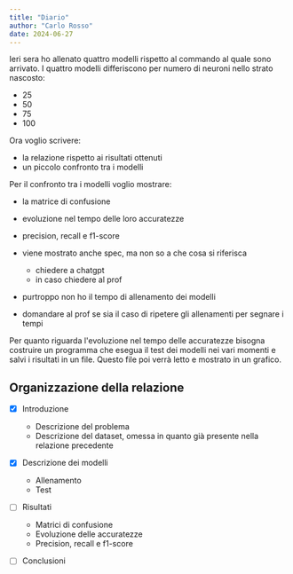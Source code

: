 ```yaml
---
title: "Diario"
author: "Carlo Rosso"
date: 2024-06-27
---
```


Ieri sera ho allenato quattro modelli rispetto al commando al quale sono
arrivato. I quattro modelli differiscono per numero di neuroni nello strato
nascosto:
- 25
- 50
- 75
- 100

Ora voglio scrivere:
- la relazione rispetto ai risultati ottenuti
- un piccolo confronto tra i modelli

Per il confronto tra i modelli voglio mostrare:
- la matrice di confusione
- evoluzione nel tempo delle loro accuratezze
- precision, recall e f1-score 
- viene mostrato anche spec, ma non so a che cosa si riferisca
    - chiedere a chatgpt
    - in caso chiedere al prof

- purtroppo non ho il tempo di allenamento dei modelli
- domandare al prof se sia il caso di ripetere gli allenamenti per segnare i
  tempi

Per quanto riguarda l'evoluzione nel tempo delle accuratezze bisogna costruire
un programma che esegua il test dei modelli nei vari momenti e salvi i risultati
in un file. Questo file poi verrà letto e mostrato in un grafico.

## Organizzazione della relazione

-[x] Introduzione
    - Descrizione del problema
    - Descrizione del dataset, omessa in quanto già presente nella relazione
      precedente

-[x] Descrizione dei modelli
    - Allenamento
    - Test

-[ ] Risultati
    - Matrici di confusione
    - Evoluzione delle accuratezze
    - Precision, recall e f1-score

-[ ] Conclusioni
